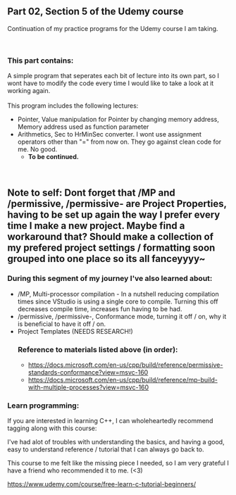 ## Part 02, Section 5 of the Udemy course

Continuation of my practice programs for the Udemy course I am taking.

<br>

### This part contains:
A simple program that seperates each bit of lecture into its own part, so I wont have to modify the code every time I would like to take a look at it working again. <br><br>This program includes the following lectures:
  * Pointer, Value manipulation for Pointer by changing memory address, Memory address used as function parameter
  * Arithmetics, Sec to HrMinSec converter. I wont use assignment operators other than "=" from now on. They go against clean code for me. No good.
     * **To be continued.**
<br>

## Note to self: Dont forget that /MP and /permissive, /permissive- are Project Properties, having to be set up again the way I prefer every time I make a new project. Maybe find a workaround that? Should make a collection of my prefered project settings / formatting soon grouped into one place so its all fanceyyyy~
### During this segment of my journey I've also learned about:
 * /MP, Multi-processor compilation - In a nutshell reducing compilation times since VStudio is using a single core to compile. Turning this off decreases compile time, increases fun having to be had.
 * /permissive, /permissive-, Conformance mode, turning it off / on, why it is beneficial to have it off / on.
 * Project Templates (NEEDS RESEARCH!)
   ### Reference to materials listed above (in order):
    * https://docs.microsoft.com/en-us/cpp/build/reference/permissive-standards-conformance?view=msvc-160
    * https://docs.microsoft.com/en-us/cpp/build/reference/mp-build-with-multiple-processes?view=msvc-160
 
### Learn programming:
If you are interested in learning C++, I can wholeheartedly recommend tagging along with this course:<br>

I've had alot of troubles with understanding the basics, and having a good,
easy to understand reference / tutorial that I can always go back to.

This course to me felt like the missing piece I needed,
so I am very grateful I have a friend who recommended it to me. (<3)

https://www.udemy.com/course/free-learn-c-tutorial-beginners/
